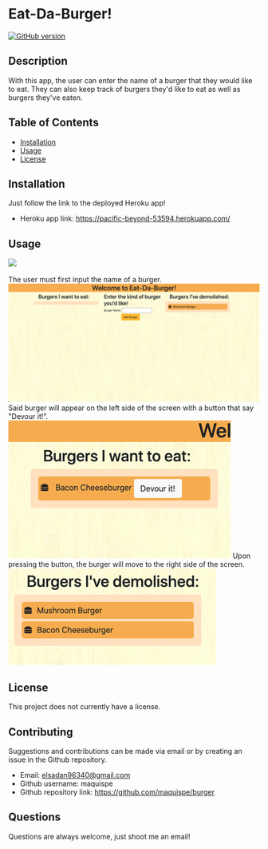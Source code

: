 # Eat-Da-Burger!
[![GitHub version](https://badge.fury.io/gh/boennemann%2Fbadges.svg)](http://badge.fury.io/gh/boennemann%2Fbadges)
## Description
With this app, the user can enter the name of a burger that they would like to eat. They can also keep track of burgers they'd like to eat as well as burgers they've eaten.
## Table of Contents
    
* [Installation](#installation)
* [Usage](#usage)
* [License](#license)

## Installation

Just follow the link to the deployed Heroku app!
* Heroku app link: https://pacific-beyond-53594.herokuapp.com/

## Usage
![](public/assets/images/BurgerApp.gif)

The user must first input the name of a burger. 
![](public/assets/images/Screenshot-1.png)
Said burger will appear on the left side of the screen with a button that say "Devour it!". 
![](public/assets/images/Screenshot-2.png)
Upon pressing the button, the burger will move to the right side of the screen. 
![](public/assets/images/Screenshot-3.png)

## License

This project does not currently have a license.

## Contributing

Suggestions and contributions can be made via email or by creating an issue in the Github repository.
* Email: elsadan96340@gmail.com
* Github username: maquispe
* Github repository link: https://github.com/maquispe/burger
    
## Questions

Questions are always welcome, just shoot me an email!
